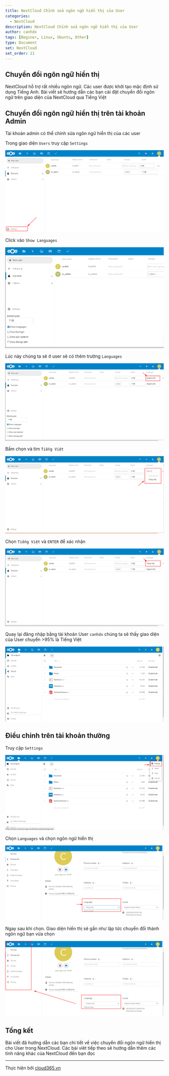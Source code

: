 ```yaml
---
title: NextCloud Chỉnh sửa ngôn ngữ hiển thị của User
categories:
  - NextCloud
description: NextCloud Chỉnh sửa ngôn ngữ hiển thị của User
author: canhdx
tags: [Beginer, Linux, Ubuntu, Other]
type: Document
set: NextCloud
set_order: 21
---
```


## Chuyển đổi ngôn ngữ hiển thị
NextCloud hỗ trợ rất nhiều ngôn ngữ. Các user được khởi tạo mặc định sử dụng Tiếng Anh. Bài viết sẽ hướng dẫn các bạn cài đặt chuyển đổi ngôn ngữ trên giao diện của NextCloud qua Tiếng Việt 

## Chuyển đổi ngôn ngữ hiển thị trên tài khoản Admin
Tài khoản admin có thể chỉnh sửa ngôn ngữ hiển thị của các user 

Trong giao diện `Users` truy cập `Settings`
<p align="center">
<img src="/images/img-nextcloud/nextcloud-084.png">
</p>

Click vào `Show Languages`
<p align="center">
<img src="/images/img-nextcloud/nextcloud-085.png">
</p>

Lúc này chúng ta sẽ ở user sẽ có thêm trường `Languages`
<p align="center">
<img src="/images/img-nextcloud/nextcloud-086.png">
</p>

Bấm chọn và tìm `Tiếng Việt`
<p align="center">
<img src="/images/img-nextcloud/nextcloud-087.png">
</p>

Chọn `Tiếng Việt` và `ENTER` để xác nhận
<p align="center">
<img src="/images/img-nextcloud/nextcloud-088.png">
</p>

Quay lại đăng nhập bằng tài khoản User `canhdx` chúng ta sẽ thấy giao diện của User chuyển >95% là Tiếng Việt
<p align="center">
<img src="/images/img-nextcloud/nextcloud-089.png">
</p>

## Điều chỉnh trên tài khoản thường

Truy cập `Settings`
<p align="center">
<img src="/images/img-nextcloud/nextcloud-090.png">
</p>

Chọn `Languages` và chọn ngôn ngữ hiển thị
<p align="center">
<img src="/images/img-nextcloud/nextcloud-091.png">
</p>

Ngay sau khi chọn. Giao diện hiển thị sẽ gần như lập tức chuyển đổi thành ngôn ngữ bạn vừa chọn
<p align="center">
<img src="/images/img-nextcloud/nextcloud-092.png">
</p>

## Tổng kết

Bài viết đã hướng dẫn các bạn chi tiết về việc chuyển đổi ngôn ngữ hiển thị cho User trong NextCloud. Các bài viêt tiếp theo sẽ hướng dẫn thêm các tính năng khác của NextCloud đến bạn đọc

---

Thực hiện bởi <a href="https://cloud365.vn/" target="_blank">cloud365.vn</a>